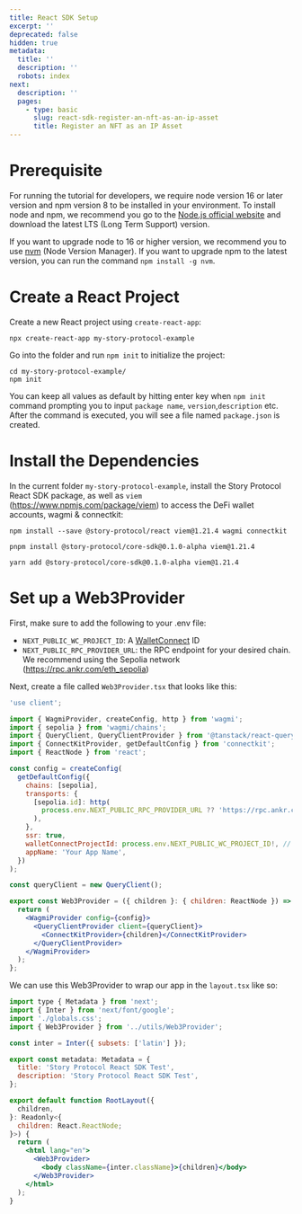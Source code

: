 ```yaml
---
title: React SDK Setup
excerpt: ''
deprecated: false
hidden: true
metadata:
  title: ''
  description: ''
  robots: index
next:
  description: ''
  pages:
    - type: basic
      slug: react-sdk-register-an-nft-as-an-ip-asset
      title: Register an NFT as an IP Asset
---
```

# Prerequisite

For running the tutorial for developers, we require node version 16 or later version and npm version 8 to be installed in your environment. To install node and npm, we recommend you go to the [Node.js official website](https://nodejs.org) and download the latest LTS (Long Term Support) version.

If you want to upgrade node to 16 or higher version, we recommend you to use [nvm](https://github.com/nvm-sh/nvm) (Node Version Manager). If you want to upgrade npm to the latest version, you can run the command `npm install -g nvm`.

# Create a React Project

Create a new React project using `create-react-app`:

```Text Shell
npx create-react-app my-story-protocol-example
```

Go into the folder and run `npm init` to initialize the project:

```Text Shell
cd my-story-protocol-example/
npm init
```

You can keep all values as default by hitting enter key when `npm init` command prompting you to input `package name`, `version`,`description` etc. After the command is executed, you will see a file named `package.json` is created.

# Install the Dependencies

In the current folder `my-story-protocol-example`, install the Story Protocol React SDK package, as well as `viem` (<https://www.npmjs.com/package/viem>) to access the DeFi wallet accounts, wagmi & connectkit:

```shell npm
npm install --save @story-protocol/react viem@1.21.4 wagmi connectkit
```
```shell pnpm
pnpm install @story-protocol/core-sdk@0.1.0-alpha viem@1.21.4
```
```shell yarn
yarn add @story-protocol/core-sdk@0.1.0-alpha viem@1.21.4
```

# Set up a Web3Provider

First, make sure to add the following to your .env file:

- `NEXT_PUBLIC_WC_PROJECT_ID`: A [WalletConnect](https://walletconnect.com/) ID
- `NEXT_PUBLIC_RPC_PROVIDER_URL`: the RPC endpoint for your desired chain. We recommend using the Sepolia network (<https://rpc.ankr.com/eth_sepolia>)

Next, create a file called `Web3Provider.tsx` that looks like this:

```jsx Web3Provider.tsx
'use client';

import { WagmiProvider, createConfig, http } from 'wagmi';
import { sepolia } from 'wagmi/chains';
import { QueryClient, QueryClientProvider } from '@tanstack/react-query';
import { ConnectKitProvider, getDefaultConfig } from 'connectkit';
import { ReactNode } from 'react';

const config = createConfig(
  getDefaultConfig({
    chains: [sepolia],
    transports: {
      [sepolia.id]: http(
        process.env.NEXT_PUBLIC_RPC_PROVIDER_URL ?? 'https://rpc.ankr.com/eth_sepolia'
      ),
    },
    ssr: true,
    walletConnectProjectId: process.env.NEXT_PUBLIC_WC_PROJECT_ID!, // Required API Keys
    appName: 'Your App Name',
  })
);

const queryClient = new QueryClient();

export const Web3Provider = ({ children }: { children: ReactNode }) => {
  return (
    <WagmiProvider config={config}>
      <QueryClientProvider client={queryClient}>
        <ConnectKitProvider>{children}</ConnectKitProvider>
      </QueryClientProvider>
    </WagmiProvider>
  );
};
```

We can use this Web3Provider to wrap our app in the `layout.tsx` like so:

```jsx layout.tsx
import type { Metadata } from 'next';
import { Inter } from 'next/font/google';
import './globals.css';
import { Web3Provider } from '../utils/Web3Provider';

const inter = Inter({ subsets: ['latin'] });

export const metadata: Metadata = {
  title: 'Story Protocol React SDK Test',
  description: 'Story Protocol React SDK Test',
};

export default function RootLayout({
  children,
}: Readonly<{
  children: React.ReactNode;
}>) {
  return (
    <html lang="en">
      <Web3Provider>
        <body className={inter.className}>{children}</body>
      </Web3Provider>
    </html>
  );
}
```